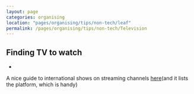 ```yaml
---
layout: page
categories: organising 
location: "pages/organising/tips/non-tech/leaf"
permalink: /pages/organising/tips/non-tech/Television 
---
```


## Finding TV to watch

- 
A nice guide to international shows on streaming channels [here](https://www.theguardian.com/tv-and-radio/2020/feb/15/chinese-sci-fi-and-spanish-superheroes-the-best-global-tv-you-can-stream)(and it lists the platform, which is handy)
